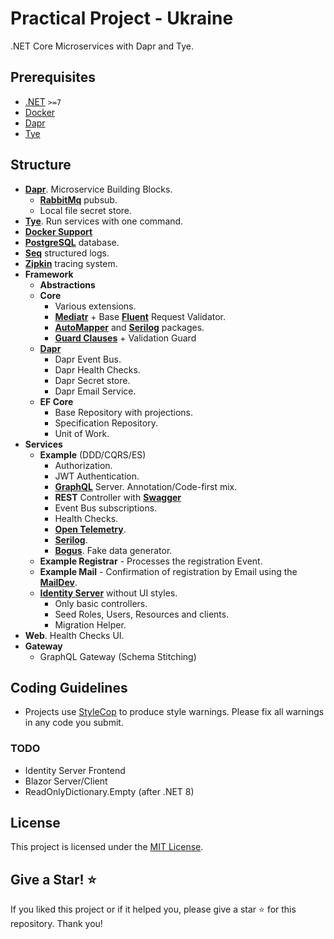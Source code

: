 # Practical Project - Ukraine
.NET Core Microservices with Dapr and Tye.

## Prerequisites

- [.NET](https://dotnet.microsoft.com/download) `>=7`
- [Docker](https://www.docker.com/get-started)
- [Dapr](https://docs.dapr.io/getting-started/)
- [Tye](https://github.com/dotnet/tye/blob/main/docs/getting_started.md)

## Structure
- **[Dapr](https://dapr.io/)**. Microservice Building Blocks.
  - **[RabbitMq](https://www.rabbitmq.com/)** pubsub.
  - Local file secret store.
- **[Tye](https://github.com/dotnet/tye)**. Run services with one command.
- **[Docker Support](https://docs.docker.com/)**
- **[PostgreSQL](https://www.postgresql.org/)** database.
- **[Seq](https://datalust.co/seq)** structured logs.
- **[Zipkin](https://zipkin.io/)** tracing system.
- **Framework**
  - **Abstractions**
  - **Core**
    - Various extensions.
    - **[Mediatr](https://github.com/jbogard/MediatR)** + Base **[Fluent](https://github.com/FluentValidation)** Request Validator.
    - **[AutoMapper](https://automapper.org/)** and **[Serilog](https://serilog.net/)** packages.
    - **[Guard Clauses](https://github.com/ardalis/GuardClauses)** + Validation Guard
  - **[Dapr](https://dapr.io/)**
    - Dapr Event Bus.
    - Dapr Health Checks.
    - Dapr Secret store.
    - Dapr Email Service.
  - **EF Core**
    - Base Repository with projections.
    - Specification Repository.
    - Unit of Work.
- **Services**
  - **Example** (DDD/CQRS/ES)
    - Authorization.
    - JWT Authentication.
    - **[GraphQL](https://graphql.org/)** Server. Annotation/Code-first mix.
    - **REST** Controller with **[Swagger](https://swagger.io/)**
    - Event Bus subscriptions.
    - Health Checks.
    - **[Open Telemetry](https://opentelemetry.io/)**.
    - **[Serilog](https://serilog.net/)**.
    - **[Bogus](https://github.com/bchavez/Bogus)**. Fake data generator.
  - **Example Registrar** - Processes the registration Event.
  - **Example Mail** - Confirmation of registration by Email using the **[MailDev](https://github.com/maildev/maildev)**.
  - **[Identity Server](https://duendesoftware.com/products/identityserver)** without UI styles.
    - Only basic controllers.
    - Seed Roles, Users, Resources and clients.
    - Migration Helper.
- **Web**. Health Checks UI.
- **Gateway**
  - GraphQL Gateway (Schema Stitching)

## Coding Guidelines
- Projects use [StyleCop](https://github.com/DotNetAnalyzers/StyleCopAnalyzers) to produce style warnings. Please fix all warnings in any code you submit.

### TODO
- Identity Server Frontend
- Blazor Server/Client
- ReadOnlyDictionary.Empty (after .NET 8)

## License

This project is licensed under the [MIT License](./LICENSE).


## Give a Star! :star:

If you liked this project or if it helped you, please give a star :star: for this repository. Thank you!